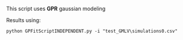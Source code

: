 This script uses **GPR** gaussian modeling



Results using:

`python GPFitScriptINDEPENDENT.py -i "test_GMLV\simulations0.csv"`